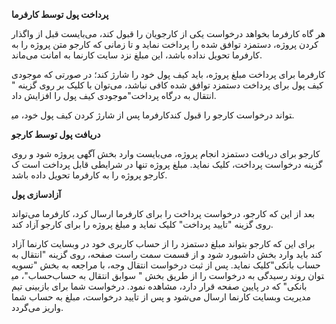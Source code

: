 **پرداخت پول توسط کارفرما**

هر گاه کارفرما بخواهد درخواست یکی از کارجویان را قبول کند، می‌بایست قبل از واگذار کردن پروژه، دستمزد توافق شده را پرداخت نماید و تا زمانی که کارجو متن پروژه را به کارفرما تحویل نداده باشد، این مبلغ نزد سایت کارنما به امانت می‌ماند.

کارفرما برای پرداخت مبلغ پروژه، باید کیف پول خود را شارژ کند؛ در صورتی که موجودی کیف پول برای پرداخت دستمزد توافق شده کافی نباشد، می‌توان با کلیک بر روی گزینه &quot; انتقال به درگاه پرداخت&quot;موجودی کیف پول را افزایش داد.

کارفرما پس از شارژ کردن کیف پول خود، می‎تواند درخواست کارجو را قبول کند.

**دریافت پول توسط کارجو**

کارجو برای دریافت دستمزد انجام پروژه، می‌بایست وارد بخش آگهی پروژه شود و روی گزینه درخواست پرداخت، کلیک نماید. مبلغ پروژه تنها در شرایطی قابل پرداخت است ک کارجو پروژه را به کارفرما تحویل داده باشد.

**آزادسازی پول**

بعد از این که کارجو، درخواست پرداخت را برای کارفرما ارسال کرد، کارفرما می‌تواند روی گزینه &quot;تایید پرداخت&quot; کلیک نماید و مبلغ پروژه را برای کارجو آزاد کند.

برای این که کارجو بتواند مبلغ دستمزد را از حساب کاربری خود در وبسایت کارنما آزاد کند باید وارد بخش داشبورد شود و از قسمت سمت راست صفحه، روی گزینه &quot;انتقال به حساب بانکی&quot;کلیک نماید. پس از ثبت درخواست انتقال وجه، با مراجعه به بخش &quot;تسویه حساب&quot;، می‎توان روند رسیدگی به درخواست را از طریق بخش &quot; سوابق انتقال به حساب بانکی&quot; که در پایین صفحه قرار دارد، مشاهده نمود. درخواست شما برای بازبینی تیم مدیریت وبسایت کارنما ارسال می‌شود و پس از تایید درخواست، مبلغ به حساب شما واریز می‌گردد.
